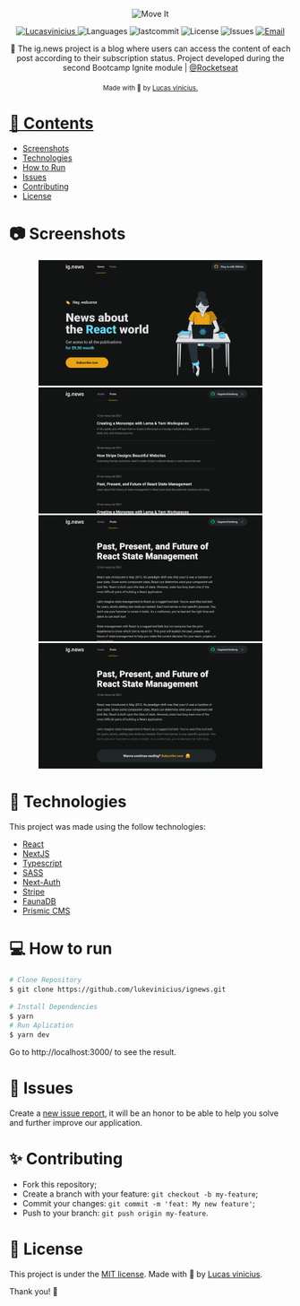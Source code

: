 <p align="center">
   <img src="./.github/logo.svg" alt="Move It" width="300"/>
</p>

<p align="center">	
   <a href="https://linkedin.com/in/lukevinicius/">
      <img alt="Lucasvinicius" src="https://img.shields.io/badge/-lukevinicius-5965e0?style=flat&logo=Linkedin&logoColor=white" />
   </a>
  <img alt="Languages" src="https://img.shields.io/github/languages/count/lukevinicius/ignews?color=%235963C5" />
  <img alt="lastcommit" src="https://img.shields.io/github/last-commit/lukevinicius/ignews?color=%235761C3" />
  <img alt="License" src="https://img.shields.io/github/license/lukevinicius/ignews?color=%235E69D7" />
  <img alt="Issues" src="https://img.shields.io/github/issues/lukevinicius/ignews?color=%235965E0">
  <a href="mailto:lucasviniciusaalves@gmail.com">
   <img alt="Email" src="https://img.shields.io/badge/-lucasviniciusaalves%40gmail.com-%23525DCB" />
  </a>
</p>

<p align="center">
  📰 The ig.news project is a blog where users can access the content of each post according to their subscription status. Project developed during the second Bootcamp Ignite module | <a href="https://github.com/Rocketseat">@Rocketseat</a>
</p>

<div align="center">
  <sub> Made with 💖 by
    <a href="https://github.com/lukevinicius">Lucas vinicius.
  </sub>
</div>

# 📌 Contents

* [Screenshots](#camera-screenshot) 
* [Technologies](#rocket-technologies) 
* [How to Run](#computer-how-to-run)
* [Issues](#bug-issues)
* [Contributing](#sparkles-issues)
* [License](#page_facing_up-license)

# :camera: Screenshots
<div align="center">
   <img src="./.github/screen1.png" width="400px">
   <img src="./.github/screen2.png" width="400px">
   <img src="./.github/screen3.png" width="400px">
   <img src="./.github/screen4.png" width="400px">
</div>

# :rocket: Technologies
This project was made using the follow technologies:

* [React](https://reactjs.org/)      
* [NextJS](https://nextjs.org/)    
* [Typescript](https://www.typescriptlang.org/)      
* [SASS](https://sass-lang.com/)  
* [Next-Auth](https://next-auth.js.org/)    
* [Stripe](https://stripe.com/)    
* [FaunaDB](https://fauna.com/)    
* [Prismic CMS](https://prismic.io/)   


# :computer: How to run

```bash
# Clone Repository
$ git clone https://github.com/lukevinicius/ignews.git
```

```bash
# Install Dependencies
$ yarn
# Run Aplication
$ yarn dev
```
Go to http://localhost:3000/ to see the result.

# :bug: Issues

Create a <a href="https://github.com/lukevinicius/ignews/issues">new issue report</a>, it will be an honor to be able to help you solve and further improve our application.

# :sparkles: Contributing

- Fork this repository;
- Create a branch with your feature: `git checkout -b my-feature`;
- Commit your changes: `git commit -m 'feat: My new feature'`;
- Push to your branch: `git push origin my-feature`.

# :page_facing_up: License

This project is under the [MIT license](./LICENSE).
Made with 💖 by [Lucas vinicius](https://linkedin.com/in/lukevinicius/). 

Thank you! 🌠